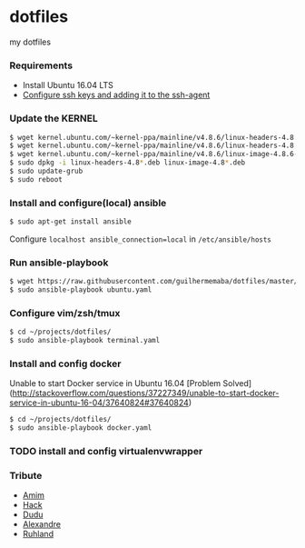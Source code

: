 # dotfiles
my dotfiles

### Requirements

- Install Ubuntu 16.04 LTS
- [Configure ssh keys and adding it to the ssh-agent](https://help.github.com/articles/generating-a-new-ssh-key-and-adding-it-to-the-ssh-agent/)

### Update the KERNEL

```bash
$ wget kernel.ubuntu.com/~kernel-ppa/mainline/v4.8.6/linux-headers-4.8.6-040806_4.8.6-040806.201610310831_all.deb
$ wget kernel.ubuntu.com/~kernel-ppa/mainline/v4.8.6/linux-headers-4.8.6-040806-generic_4.8.6-040806.201610310831_amd64.deb
$ wget kernel.ubuntu.com/~kernel-ppa/mainline/v4.8.6/linux-image-4.8.6-040806-generic_4.8.6-040806.201610310831_amd64.deb
$ sudo dpkg -i linux-headers-4.8*.deb linux-image-4.8*.deb
$ sudo update-grub
$ sudo reboot
```

### Install and configure(local) ansible

```bash
$ sudo apt-get install ansible
```

Configure `localhost ansible_connection=local` in `/etc/ansible/hosts`

### Run ansible-playbook

```bash
$ wget https://raw.githubusercontent.com/guilhermemaba/dotfiles/master/ubuntu.yaml
$ sudo ansible-playbook ubuntu.yaml
```

### Configure vim/zsh/tmux

```bash
$ cd ~/projects/dotfiles/ 
$ sudo ansible-playbook terminal.yaml
```

### Install and config docker

Unable to start Docker service in Ubuntu 16.04 [Problem Solved] (http://stackoverflow.com/questions/37227349/unable-to-start-docker-service-in-ubuntu-16-04/37640824#37640824)

```bash
$ cd ~/projects/dotfiles/ 
$ sudo ansible-playbook docker.yaml
```

### TODO install and config virtualenvwrapper

### Tribute

- [Amim](https://github.com/knabben)
- [Hack](https://github.com/hackaugusto)
- [Dudu](https://github.com/orige)
- [Alexandre](https://github.com/Kaniabi)
- [Ruhland](https://github.com/feliperuhland)
